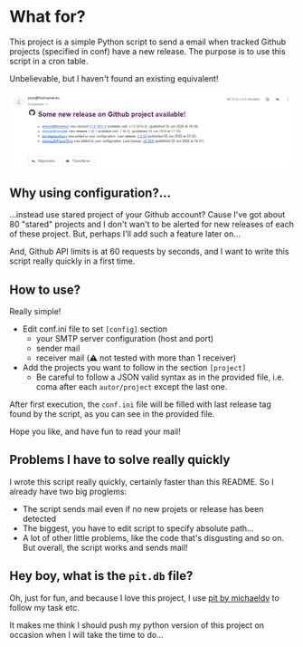 What for?
=========

This project is a simple Python script to send a email when tracked Github projects (specified in conf) have a new release.
The purpose is to use this script in a cron table.

Unbelievable, but I haven't found an existing equivalent!

![An example of mail sent by the script](example-mail.png)

Why using configuration?...
------------------------
...instead use stared project of your Github account?
Cause I've got about 80 "stared" projects and I don't wan't to be alerted for new releases of each of these project.
But, perhaps I'll add such a feature later on...

And, Github API limits is at 60 requests by seconds, and I want to write this script really quickly in a first time.

How to use?
-----------
Really simple!

* Edit conf.ini file to set `[config]` section
  * your SMTP server configuration (host and port)
  * sender mail
  * receiver mail (:warning: not tested with more than 1 receiver)
* Add the projects you want to follow in the section `[project]`
  * Be careful to follow a JSON valid syntax as in the provided file, i.e. coma after each `autor/project` except the last one.

After first execution, the `conf.ini` file will be filled with last release tag found by the script, as you can see in the provided file.

Hope you like, and have fun to read your mail!

Problems I have to solve really quickly
---------------------------------------
I wrote this script really quickly, certainly faster than this README. So I already have two big proglems:
* The script sends mail even if no new projets or release has been detected
* The biggest, you have to edit script to specify absolute path...
* A lot of other little problems, like the code that's disgusting and so on.
But overall, the script works and sends mail!

Hey boy, what is the `pit.db` file?
-----------------------------------
Oh, just for fun, and because I love this project, I use [pit by michaeldv](https://github.com/michaeldv/pit) to follow my task etc.

It makes me think I should push my python version of this project on occasion when I will take the time to do...


